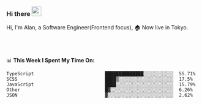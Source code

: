 ### Hi there <img src="https://media.giphy.com/media/hvRJCLFzcasrR4ia7z/giphy.gif" width="25px">

<!-- ![visitors](https://visitor-badge.glitch.me/badge?page_id=dislfyer.dislfyer) -->

Hi, I'm Alan, a Software Engineer(Frontend focus), 🏠 Now live in Tokyo.

<br/>
<br/>

📊 **This Week I Spent My Time On:**


<!--START_SECTION:waka-->

```text
TypeScript                          ██████████████░░░░░░░░░░░  55.71%
SCSS                                ████▒░░░░░░░░░░░░░░░░░░░░  17.5%
JavaScript                          ████░░░░░░░░░░░░░░░░░░░░░  15.79%
Other                               █▓░░░░░░░░░░░░░░░░░░░░░░░  6.26%
JSON                                ▓░░░░░░░░░░░░░░░░░░░░░░░░  2.62%
```

<!--END_SECTION:waka-->

<!--
**About Me:**
 -->
